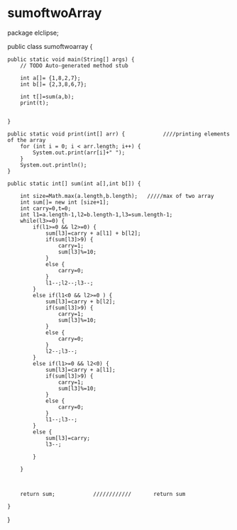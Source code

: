 # sumoftwoArray 

package elclipse;

public class sumoftwoarray {

	public static void main(String[] args) {
		// TODO Auto-generated method stub

		int a[]= {1,8,2,7};
		int b[]= {2,3,8,6,7};

		int t[]=sum(a,b);
		print(t);	


	}

	public static void print(int[] arr) {            ////printing elements of the array
		for (int i = 0; i < arr.length; i++) {
			System.out.print(arr[i]+" ");
		}
		System.out.println();
	}

	public static int[] sum(int a[],int b[]) {

		int size=Math.max(a.length,b.length);   /////max of two array
		int sum[]= new int [size+1];
		int carry=0,t=0;
		int l1=a.length-1,l2=b.length-1,l3=sum.length-1;
		while(l3>=0) {
			if(l1>=0 && l2>=0) {
				sum[l3]=carry + a[l1] + b[l2];
				if(sum[l3]>9) {
					carry=1;
					sum[l3]%=10;
				}
				else {
					carry=0;
				}
				l1--;l2--;l3--;
			}
			else if(l1<0 && l2>=0 ) {
				sum[l3]=carry + b[l2];
				if(sum[l3]>9) {
					carry=1;
					sum[l3]%=10;
				}
				else {
					carry=0;
				}
				l2--;l3--;
			}
			else if(l1>=0 && l2<0) {
				sum[l3]=carry + a[l1];
				if(sum[l3]>9) {
					carry=1;
					sum[l3]%=10;
				}
				else {
					carry=0;
				}
				l1--;l3--;
			}
			else {
				sum[l3]=carry;
				l3--;

			}

		}



		return sum;            ////////////       return sum 

	}
}
